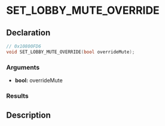 # SET_LOBBY_MUTE_OVERRIDE

## Declaration
```cpp
// 0x10800FD6
void SET_LOBBY_MUTE_OVERRIDE(bool overrideMute);
```

### Arguments
- **bool:** overrideMute

### Results

## Description
